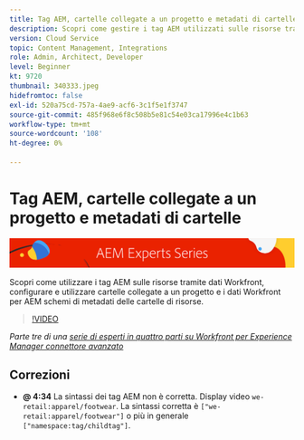 ```yaml
---
title: Tag AEM, cartelle collegate a un progetto e metadati di cartelle per Workfront per AEM connettore avanzato
description: Scopri come gestire i tag AEM utilizzati sulle risorse tramite dati Workfront, utilizzare le cartelle collegate ai progetti e i dati Workfront per AEM gli schemi di metadati delle cartelle di risorse.
version: Cloud Service
topic: Content Management, Integrations
role: Admin, Architect, Developer
level: Beginner
kt: 9720
thumbnail: 340333.jpeg
hidefromtoc: false
exl-id: 520a75cd-757a-4ae9-acf6-3c1f5e1f3747
source-git-commit: 485f968e6f8c508b5e81c54e03ca17996e4c1b63
workflow-type: tm+mt
source-wordcount: '108'
ht-degree: 0%

---
```


# Tag AEM, cartelle collegate a un progetto e metadati di cartelle

![Serie di esperti AEM](./assets/banner.png)

Scopri come utilizzare i tag AEM sulle risorse tramite dati Workfront, configurare e utilizzare cartelle collegate a un progetto e i dati Workfront per AEM schemi di metadati delle cartelle di risorse.

>[!VIDEO](https://video.tv.adobe.com/v/340333/?quality=12&learn=on)

_Parte tre di una [serie di esperti in quattro parti su Workfront per Experience Manager connettore avanzato](./overview.md)_

## Correzioni

+ __@ 4:34__ La sintassi dei tag AEM non è corretta. Display video `we-retail:apparel/footwear`. La sintassi corretta è `["we-retail:apparel/footwear"]` o più in generale `["namespace:tag/childtag"]`.
